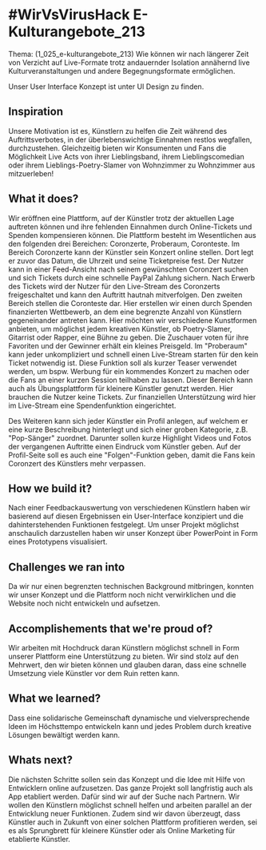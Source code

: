 # #WirVsVirusHack E-Kulturangebote_213
Thema: (1_025_e-kulturangebote_213) Wie können wir nach längerer Zeit von Verzicht auf Live-Formate trotz andauernder Isolation annähernd live Kulturveranstaltungen und andere Begegnungsformate ermöglichen.

Unser User Interface Konzept ist unter UI Design zu finden.

## Inspiration
Unsere Motivation ist es, Künstlern zu helfen die Zeit während des Auftrittsverbotes, in der überlebenswichtige Einnahmen restlos wegfallen, durchzustehen. Gleichzeitig bieten wir Konsumenten und Fans die Möglichkeit Live Acts von ihrer Lieblingsband, ihrem Lieblingscomedian oder ihrem Lieblings-Poetry-Slamer von Wohnzimmer zu Wohnzimmer aus mitzuerleben!

## What it does?
Wir eröffnen eine Plattform, auf der Künstler trotz der aktuellen Lage auftreten können und ihre fehlenden Einnahmen durch Online-Tickets und Spenden kompensieren können. Die Plattform besteht im Wesentlichen aus den folgenden drei Bereichen: Coronzerte, Proberaum, Coronteste. Im Bereich Coronzerte kann der Künstler sein Konzert online stellen. Dort legt er zuvor das Datum, die Uhrzeit und seine Ticketpreise fest. Der Nutzer kann in einer Feed-Ansicht nach seinem gewünschten Coronzert suchen und sich Tickets durch eine schnelle PayPal Zahlung sichern. Nach Erwerb des Tickets wird der Nutzer für den Live-Stream des Coronzerts freigeschaltet und kann den Auftritt hautnah mitverfolgen. Den zweiten Bereich stellen die Coronteste dar. Hier erstellen wir einen durch Spenden finanzierten Wettbewerb, an dem eine begrenzte Anzahl von Künstlern gegeneinander antreten kann. Hier möchten wir verschiedene Kunstformen anbieten, um möglichst jedem kreativen Künstler, ob Poetry-Slamer, Gitarrist oder Rapper, eine Bühne zu geben. Die Zuschauer voten für ihre Favoriten und der Gewinner erhält ein kleines Preisgeld. Im "Proberaum" kann jeder unkompliziert und schnell einen Live-Stream starten für den kein Ticket notwendig ist. Diese Funktion soll als kurzer Teaser verwendet werden, um bspw. Werbung für ein kommendes Konzert zu machen oder die Fans an einer kurzen Session teilhaben zu lassen. Dieser Bereich kann auch als Übungsplattform für kleinere Künstler genutzt werden. Hier brauchen die Nutzer keine Tickets. Zur finanziellen Unterstützung wird hier im Live-Stream eine Spendenfunktion eingerichtet.

Des Weiteren kann sich jeder Künstler ein Profil anlegen, auf welchem er eine kurze Beschreibung hinterlegt und sich einer groben Kategorie, z.B. "Pop-Sänger" zuordnet. Darunter sollen kurze Highlight Videos und Fotos der vergangenen Auftritte einen Eindruck vom Künstler geben. Auf der Profil-Seite soll es auch eine "Folgen"-Funktion geben, damit die Fans kein Coronzert des Künstlers mehr verpassen.

## How we build it?
Nach einer Feedbackauswertung von verschiedenen Künstlern haben wir basierend auf diesen Ergebnissen ein User-Interface konzipiert und die dahinterstehenden Funktionen festgelegt. Um unser Projekt möglichst anschaulich darzustellen haben wir unser Konzept über PowerPoint in Form eines Prototypens visualisiert.

## Challenges we ran into
Da wir nur einen begrenzten technischen Background mitbringen, konnten wir unser Konzept und die Plattform noch nicht verwirklichen und die Website noch nicht entwickeln und aufsetzen.

## Accomplishements that we're proud of?
Wir arbeiten mit Hochdruck daran Künstlern möglichst schnell in Form unserer Plattform eine Unterstützung zu bieten. Wir sind stolz auf den Mehrwert, den wir bieten können und glauben daran, dass eine schnelle Umsetzung viele Künstler vor dem Ruin retten kann.
## What we learned?
Dass eine solidarische Gemeinschaft dynamische und vielversprechende Ideen im Höchsttempo entwickeln kann und jedes Problem durch kreative Lösungen bewältigt werden kann.

## Whats next?
Die nächsten Schritte sollen sein das Konzept und die Idee mit Hilfe von Entwicklern online aufzusetzen. Das ganze Projekt soll langfristig auch als App etabliert werden. Dafür sind wir auf der Suche nach Partnern. Wir wollen den Künstlern möglichst schnell helfen und arbeiten parallel an der Entwicklung neuer Funktionen. Zudem sind wir davon überzeugt, dass Künstler auch in Zukunft von einer solchen Plattform profitieren werden, sei es als Sprungbrett für kleinere Künstler oder als Online Marketing für etablierte Künstler.

